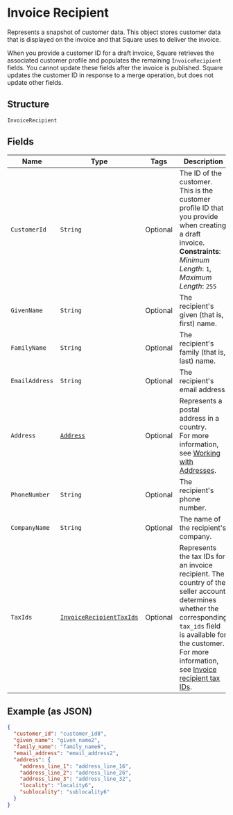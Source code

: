 
# Invoice Recipient

Represents a snapshot of customer data. This object stores customer data that is displayed on the invoice
and that Square uses to deliver the invoice.

When you provide a customer ID for a draft invoice, Square retrieves the associated customer profile and populates
the remaining `InvoiceRecipient` fields. You cannot update these fields after the invoice is published.
Square updates the customer ID in response to a merge operation, but does not update other fields.

## Structure

`InvoiceRecipient`

## Fields

| Name | Type | Tags | Description | Getter |
|  --- | --- | --- | --- | --- |
| `CustomerId` | `String` | Optional | The ID of the customer. This is the customer profile ID that<br>you provide when creating a draft invoice.<br>**Constraints**: *Minimum Length*: `1`, *Maximum Length*: `255` | String getCustomerId() |
| `GivenName` | `String` | Optional | The recipient's given (that is, first) name. | String getGivenName() |
| `FamilyName` | `String` | Optional | The recipient's family (that is, last) name. | String getFamilyName() |
| `EmailAddress` | `String` | Optional | The recipient's email address. | String getEmailAddress() |
| `Address` | [`Address`](../../doc/models/address.md) | Optional | Represents a postal address in a country.<br>For more information, see [Working with Addresses](../../https://developer.squareup.com/docs/build-basics/working-with-addresses). | Address getAddress() |
| `PhoneNumber` | `String` | Optional | The recipient's phone number. | String getPhoneNumber() |
| `CompanyName` | `String` | Optional | The name of the recipient's company. | String getCompanyName() |
| `TaxIds` | [`InvoiceRecipientTaxIds`](../../doc/models/invoice-recipient-tax-ids.md) | Optional | Represents the tax IDs for an invoice recipient. The country of the seller account determines<br>whether the corresponding `tax_ids` field is available for the customer. For more information,<br>see [Invoice recipient tax IDs](../../https://developer.squareup.com/docs/invoices-api/overview#recipient-tax-ids). | InvoiceRecipientTaxIds getTaxIds() |

## Example (as JSON)

```json
{
  "customer_id": "customer_id8",
  "given_name": "given_name2",
  "family_name": "family_name6",
  "email_address": "email_address2",
  "address": {
    "address_line_1": "address_line_16",
    "address_line_2": "address_line_26",
    "address_line_3": "address_line_32",
    "locality": "locality6",
    "sublocality": "sublocality6"
  }
}
```

